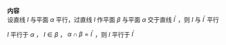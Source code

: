 **内容**  
设直线 $l$ 与平面 $\alpha$ 平行，过直线 $l$ 作平面 $\beta$ 与平面 $\alpha$ 交于直线 $l^\prime$ ，则 $l$ 与 $l^\prime$ 平行  
  
$l$ 平行于 $\alpha$ ， $l\in\beta$ ， $\alpha\cap\beta=l^\prime$ ，则 $l$ 平行于 $l^\prime$  
